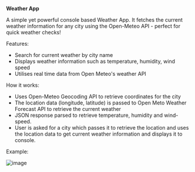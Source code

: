**Weather App**

A simple yet powerful console based Weather App. It fetches the current weather information for any city using the Open-Meteo API - perfect for quick weather checks!

Features:
- Search for current weather by city name
- Displays weather information such as temperature, humidity, wind speed
- Utilises real time data from Open Meteo's weather API

How it works:
- Uses Open-Meteo Geocoding API to retrieve coordinates for the city
- The location data (longitude, latitude) is passed to Open Meto Weather Forecast API to retrieve the current weather
- JSON response parsed to retrieve temperature, humidity and wind-speed.
- User is asked for a city which passes it to retrieve the location and uses the location data to get current weather information and displays it to console.

Example:

![image](https://github.com/user-attachments/assets/a119dd0e-206c-4a81-8dab-66e19f9a6584)
